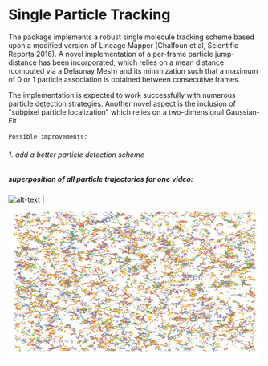 Single Particle Tracking
=======

The package implements a robust single molecule tracking scheme based upon a modified version of Lineage Mapper (Chalfoun et al, Scientific Reports 2016). A novel implementation of a per-frame particle jump-distance has been incorporated, which relies on a mean distance (computed via a Delaunay Mesh) and its minimization such that a maximum of 0 or 1 particle association is obtained between consecutive frames.

The implementation is expected to work successfully with numerous particle detection strategies. Another novel aspect is the inclusion of
"subpixel particle localization" which relies on a two-dimensional Gaussian-Fit.

`Possible improvements:`

###### 1. add a better particle detection scheme



##### superposition of all particle trajectories for one video:

![alt-text](https://github.com/alihashmiii/SMtrack/blob/master/for%20readme/input.gif) | ![alt-text](https://github.com/alihashmiii/SMtrack/blob/master/for%20readme/particle%20Trajectories.png)
